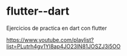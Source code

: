 # flutter--dart
Ejercicios de practica en dart con flutter

https://www.youtube.com/playlist?list=PLutrh4gv1YI8ap4JO23lN81JOSZJ3i5OO

